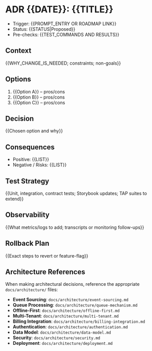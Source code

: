 # ADR {{DATE}}: {{TITLE}}

- Trigger: {{PROMPT_ENTRY OR ROADMAP LINK}}
- Status: {{STATUS|Proposed}}
- Pre-checks: {{TEST_COMMANDS AND RESULTS}}

## Context
{{WHY_CHANGE_IS_NEEDED; constraints; non-goals}}

## Options
1) {{Option A}} – pros/cons
2) {{Option B}} – pros/cons
3) {{Option C}} – pros/cons

## Decision
{{Chosen option and why}}

## Consequences
- Positive: {{LIST}}
- Negative / Risks: {{LIST}}

## Test Strategy
{{Unit, integration, contract tests; Storybook updates; TAP suites to extend}}

## Observability
{{What metrics/logs to add; transcripts or monitoring follow-ups}}

## Rollback Plan
{{Exact steps to revert or feature-flag}}

## Architecture References
When making architectural decisions, reference the appropriate `docs/architecture/` files:
- **Event Sourcing**: `docs/architecture/event-sourcing.md`
- **Queue Processing**: `docs/architecture/queue-mechanism.md`
- **Offline-First**: `docs/architecture/offline-first.md`
- **Multi-Tenant**: `docs/architecture/multi-tenant.md`
- **Billing Integration**: `docs/architecture/billing-integration.md`
- **Authentication**: `docs/architecture/authentication.md`
- **Data Model**: `docs/architecture/data-model.md`
- **Security**: `docs/architecture/security.md`
- **Deployment**: `docs/architecture/deployment.md`
